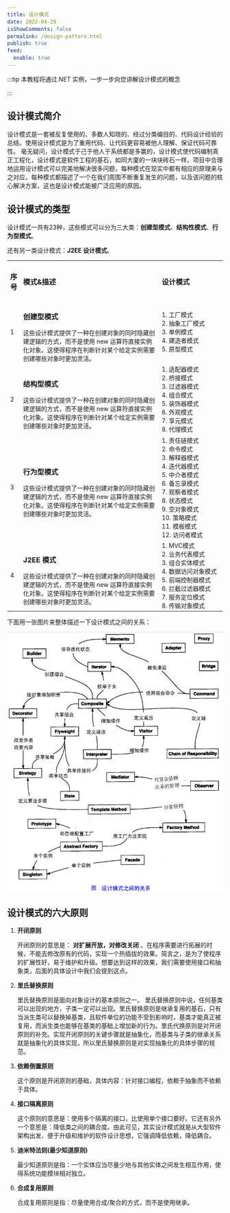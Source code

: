 ```yaml
---
title: 设计模式
date: 2022-04-29
isShowComments: false
permalink: /design-pattern.html
publish: true
feed:
  enable: true
---
```


:::tip
本教程将通过.NET 实例，一步一步向您讲解设计模式的概念

:::

<!-- more -->

## 设计模式简介

设计模式是一套被反复使用的、多数人知晓的、经过分类编目的、代码设计经验的总结。使用设计模式是为了重用代码、让代码更容易被他人理解、保证代码可靠性。 毫无疑问，设计模式于己于他人于系统都是多赢的，设计模式使代码编制真正工程化，设计模式是软件工程的基石，如同大厦的一块块砖石一样。项目中合理地运用设计模式可以完美地解决很多问题，每种模式在现实中都有相应的原理来与之对应，每种模式都描述了一个在我们周围不断重复发生的问题，以及该问题的核心解决方案，这也是设计模式能被广泛应用的原因。

## 设计模式的类型

设计模式一共有23种，这些模式可以分为三大类：**创建型模式**、**结构性模式**、**行为型模式**。

还有另一类设计模式：**J2EE 设计模式**。

<table>
    <tr>
        <td style='width:5%'><h3>序号</h3></td>
        <td style='width:65%'><h3>模式&描述</h3></td>
        <td style='width:30%'><h3>设计模式</h3></td>
    </tr>
    <tr>
        <td style='width:5%'>1</td>
        <td style='width:65%'>
         <h3>创建型模式</h3>
         这些设计模式提供了一种在创建对象的同时隐藏创建逻辑的方式，而不是使用 new 运算符直接实例化对象。这使得程序在判断针对某个给定实例需要创建哪些对象时更加灵活。
        </td>
        <td style='width:30%'>
        1. 工厂模式<br />2. 抽象工厂模式<br />3. 单例模式<br />4. 建造者模式<br />5. 原型模式                                                          
        </td>
    </tr>
    <tr>
        <td style='width:5%'>2</td>
        <td style='width:65%'>
        <h3>结构型模式</h3>
         这些设计模式提供了一种在创建对象的同时隐藏创建逻辑的方式，而不是使用 new 运算符直接实例化对象。这使得程序在判断针对某个给定实例需要创建哪些对象时更加灵活。
        </td>
        <td style='width:30%'>
        1. 适配器模式<br />2. 桥接模式<br />3. 过滤器模式<br />4. 组合模式<br />5. 装饰器模式<br />6. 外观模式<br />7. 享元模式<br />8. 代理模式 
        </td>
    </tr>
    <tr>
        <td style='width:5%'>3</td>
        <td style='width:65%'>
        <h3>行为型模式</h3>
         这些设计模式提供了一种在创建对象的同时隐藏创建逻辑的方式，而不是使用 new 运算符直接实例化对象。这使得程序在判断针对某个给定实例需要创建哪些对象时更加灵活。
        </td>
        <td style='width:30%'>
        1. 责任链模式<br />2. 命令模式<br />3. 解释器模式<br />4. 迭代器模式<br />5. 中介者模式<br />6. 备忘录模式<br />7. 观察者模式<br />8. 状态模式<br />9. 空对象模式<br />10. 策略模式<br />11. 模板模式<br />12. 访问者模式
        </td>
    </tr>
    <tr>
      <td style='width:5%'>4</td>
      <td style='width:65%'>
      <h3>J2EE 模式</h3>
        这些设计模式提供了一种在创建对象的同时隐藏创建逻辑的方式，而不是使用 new 运算符直接实例化对象。这使得程序在判断针对某个给定实例需要创建哪些对象时更加灵活。
      </td>
      <td style='width:30%'>
      1. MVC模式<br />2. 业务代表模式<br />3. 组合实体模式<br />4. 数据访问对象模式<br />5. 前端控制器模式<br />6. 拦截过滤器模式<br />7. 服务定位模式<br />8. 传输对象模式
      </td>
    </tr>
</table>

下面用一张图片来整体描述一下设计模式之间的关系：

![设计模式关系](./image/README/1651240295908.png "设计模式关系")

## 设计模式的六大原则

1. **开闭原则**
   
   开闭原则的意思是： **对扩展开放，对修改关闭** 。在程序需要进行拓展的时候，不能去修改原有的代码，实现一个热插拔的效果。简言之，是为了使程序的扩展性好，易于维护和升级。想要达到这样的效果，我们需要使用接口和抽象类，后面的具体设计中我们会提到这点。
2. **里氏替换原则**
   
   里氏替换原则是面向对象设计的基本原则之一。 里氏替换原则中说，任何基类可以出现的地方，子类一定可以出现。里氏替换原则是继承复用的基石，只有当派生类可以替换掉基类，且软件单位的功能不受到影响时，基类才能真正被复用，而派生类也能够在基类的基础上增加新的行为。里氏代换原则是对开闭原则的补充。实现开闭原则的关键步骤就是抽象化，而基类与子类的继承关系就是抽象化的具体实现，所以里氏替换原则是对实现抽象化的具体步骤的规范。
3. **依赖倒置原则**
   
   这个原则是开闭原则的基础，具体内容：针对接口编程，依赖于抽象而不依赖于具体。
4. **接口隔离原则**
   
   这个原则的意思是：使用多个隔离的接口，比使用单个接口要好。它还有另外一个意思是：降低类之间的耦合度。由此可见，其实设计模式就是从大型软件架构出发、便于升级和维护的软件设计思想，它强调降低依赖，降低耦合。
5. **迪米特法则(最少知道原则)**
   
   最少知道原则是指：一个实体应当尽量少地与其他实体之间发生相互作用，使得系统功能模块相对独立。
6. **合成复用原则**
   
   合成复用原则是指：尽量使用合成/聚合的方式，而不是使用继承。
